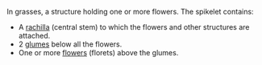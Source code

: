 In grasses, a structure holding one or more flowers. The spikelet contains:

-   A [rachilla](./rachilla.html) (central stem) to which the flowers and other structures are attached.
-   2 [glumes](./glume.html) below all the flowers.
-   One or more [flowers](./floret.html) (florets) above the glumes.
